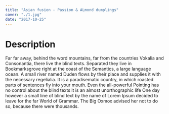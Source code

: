 ```yaml
---
title: "Asian fusion - Passion & ALmond dumplings"
cover: "./1.jpg"
date: "2017-10-25"
---
```


# Description

Far far away, behind the word mountains, far from the countries Vokalia and Consonantia, there live the blind texts. Separated they live in Bookmarksgrove right at the coast of the Semantics, a large language ocean. A small river named Duden flows by their place and supplies it with the necessary regelialia. It is a paradisematic country, in which roasted parts of sentences fly into your mouth. Even the all-powerful Pointing has no control about the blind texts it is an almost unorthographic life One day however a small line of blind text by the name of Lorem Ipsum decided to leave for the far World of Grammar. The Big Oxmox advised her not to do so, because there were thousands.
